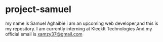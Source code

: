 # project-samuel
my name is Samuel Aghaibie i am an upcoming web developer,and this is my repository. 
I am currently interning at KleekIt Technologies And my official email is 
xamzy37@gmail.com
